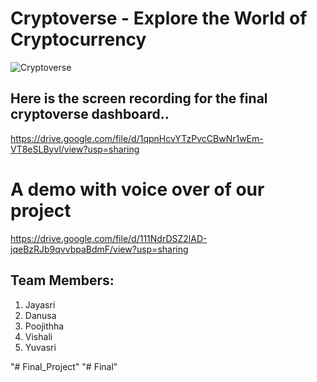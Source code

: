 # Cryptoverse - Explore the World of Cryptocurrency

![Cryptoverse](https://i.ibb.co/8gh5Jc8/image.png)



## Here is the screen recording for the final cryptoverse dashboard..
https://drive.google.com/file/d/1qpnHcvYTzPvcCBwNr1wEm-VT8eSLByvl/view?usp=sharing

# A demo with voice over of our project
https://drive.google.com/file/d/111NdrDSZ2lAD-jqeBzRJb9qvvbpaBdmF/view?usp=sharing


## Team Members:
1. Jayasri
2. Danusa
3. Poojithha
4. Vishali
5. Yuvasri


"# Final_Project" 
"# Final" 

